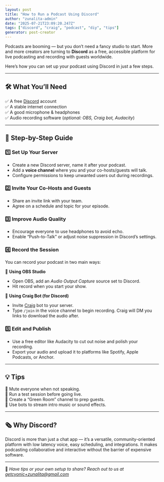 ```yaml
---
layout: post
title: "How to Run a Podcast Using Discord"
author: "zunalita-admin"
date: "2025-07-21T23:09:20.247Z"
tags: ["discord", "craig", "podcast", "diy", "tips"]
generator: post-creator
---
```


Podcasts are booming — but you don’t need a fancy studio to start. More and more creators are turning to **Discord** as a free, accessible platform for live podcasting and recording with guests worldwide.

Here’s how you can set up your podcast using Discord in just a few steps.

---

## 🛠️ What You’ll Need

✅ A free [Discord](https://discord.com) account  
✅ A stable internet connection  
✅ A good microphone & headphones  
✅ Audio recording software (*optional: OBS, Craig bot, Audacity*)  

---

## 🎯 Step-by-Step Guide

### 1️⃣ Set Up Your Server

- Create a new Discord server, name it after your podcast.
- Add a **voice channel** where you and your co-hosts/guests will talk.
- Configure permissions to keep unwanted users out during recordings.

### 2️⃣ Invite Your Co-Hosts and Guests

- Share an invite link with your team.
- Agree on a schedule and topic for your episode.

### 3️⃣ Improve Audio Quality

- Encourage everyone to use headphones to avoid echo.
- Enable “Push-to-Talk” or adjust noise suppression in Discord’s settings.

### 4️⃣ Record the Session

You can record your podcast in two main ways:

🎥 **Using OBS Studio**  
- Open OBS, add an *Audio Output Capture* source set to Discord.
- Hit record when you start your show.

🤖 **Using Craig Bot (for Discord)**  
- Invite [Craig](https://craig.chat/) bot to your server.
- Type `/join` in the voice channel to begin recording. Craig will DM you links to download the audio after.

### 5️⃣ Edit and Publish

- Use a free editor like Audacity to cut out noise and polish your recording.
- Export your audio and upload it to platforms like Spotify, Apple Podcasts, or Anchor.

---

## 💡 Tips

🔹 Mute everyone when not speaking.  
🔹 Run a test session before going live.  
🔹 Create a “Green Room” channel to prep guests.  
🔹 Use bots to stream intro music or sound effects.

---

## 🗞️ Why Discord?

Discord is more than just a chat app — it’s a versatile, community-oriented platform with low latency voice, easy scheduling, and integrations. It makes podcasting collaborative and interactive without the barrier of expensive software.

---

📧 *Have tips or your own setup to share? Reach out to us at getcyonic+zunalita@gmail.com*
